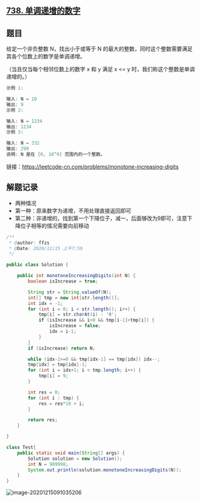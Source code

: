 ## [738. 单调递增的数字](https://leetcode-cn.com/problems/monotone-increasing-digits/)

## 题目

给定一个非负整数 N，找出小于或等于 N 的最大的整数，同时这个整数需要满足其各个位数上的数字是单调递增。

（当且仅当每个相邻位数上的数字 x 和 y 满足 x <= y 时，我们称这个整数是单调递增的。）

```java
示例 1:

输入: N = 10
输出: 9
示例 2:

输入: N = 1234
输出: 1234
示例 3:

输入: N = 332
输出: 299
说明: N 是在 [0, 10^9] 范围内的一个整数。
```


链接：https://leetcode-cn.com/problems/monotone-increasing-digits

## 解题记录

+ 两种情况
+ 第一种：原来数字为递增，不用处理直接返回即可
+ 第二种：非递增的，找到第一个下降位子，减一，后面够改为9即可，注意下降位子相等的情况需要向前移动

```java
/**
 * @author: ffzs
 * @Date: 2020/12/15 上午7:59
 */

public class Solution {

    public int monotoneIncreasingDigits(int N) {
        boolean isIncrease = true;

        String str = String.valueOf(N);
        int[] tmp = new int[str.length()];
        int idx = -1;
        for (int i = 0; i < str.length(); i++) {
            tmp[i] = str.charAt(i) - '0';
            if (isIncrease && i>0 && tmp[i-1]>tmp[i]) {
                isIncrease = false;
                idx = i-1;
            }
        }
        if (isIncrease) return N;

        while (idx-1>=0 && tmp[idx-1] == tmp[idx]) idx--;
        tmp[idx] = tmp[idx]-1;
        for (int i = idx+1; i < tmp.length; i++) {
            tmp[i] = 9;
        }

        int res = 0;
        for (int i : tmp) {
            res = res*10 + i;
        }

        return res;
    }

}

class Test{
    public static void main(String[] args) {
        Solution solution = new Solution();
        int N = 989998;
        System.out.println(solution.monotoneIncreasingDigits(N));
    }
}
```

![image-20201215091035206](https://gitee.com/ffzs/picture_go/raw/master/img/image-20201215091035206.png)
